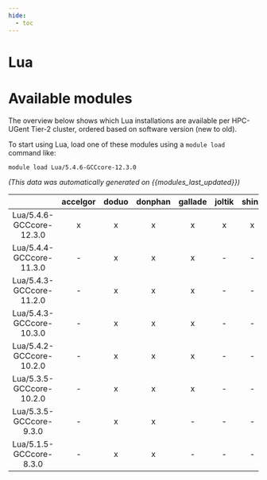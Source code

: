 ```yaml
---
hide:
  - toc
---
```


Lua
===

# Available modules


The overview below shows which Lua installations are available per HPC-UGent Tier-2 cluster, ordered based on software version (new to old).

To start using Lua, load one of these modules using a `module load` command like:

```shell
module load Lua/5.4.6-GCCcore-12.3.0
```

*(This data was automatically generated on {{modules_last_updated}})*  

| |accelgor|doduo|donphan|gallade|joltik|shinx|
| :---: | :---: | :---: | :---: | :---: | :---: | :---: |
|Lua/5.4.6-GCCcore-12.3.0|x|x|x|x|x|x|
|Lua/5.4.4-GCCcore-11.3.0|-|x|x|x|-|-|
|Lua/5.4.3-GCCcore-11.2.0|-|x|x|x|-|-|
|Lua/5.4.3-GCCcore-10.3.0|-|x|x|x|-|-|
|Lua/5.4.2-GCCcore-10.2.0|-|x|x|x|-|-|
|Lua/5.3.5-GCCcore-10.2.0|-|x|x|x|-|-|
|Lua/5.3.5-GCCcore-9.3.0|-|x|x|-|-|-|
|Lua/5.1.5-GCCcore-8.3.0|-|x|x|-|-|-|

